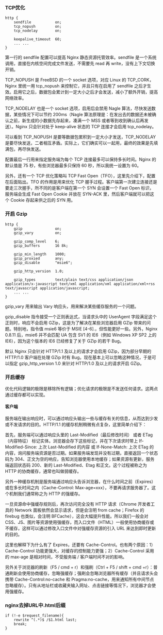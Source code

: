 ### TCP优化
```
http {
    sendfile           on;
    tcp_nopush         on;
    tcp_nodelay        on;

    keepalive_timeout  60;
    ... ...
}
```
第一行的 sendfile 配置可以提高 Nginx 静态资源托管效率。sendfile 是一个系统调用，直接在内核空间完成文件发送，不需要先 read 再 write，没有上下文切换开销。

TCP_NOPUSH 是 FreeBSD 的一个 socket 选项，对应 Linux 的 TCP_CORK，Nginx 里统一用 tcp_nopush 来控制它，并且只有在启用了 sendfile 之后才生效。启用它之后，数据包会累计到一定大小之后才会发送，减小了额外开销，提高网络效率。

TCP_NODELAY 也是一个 socket 选项，启用后会禁用 Nagle 算法，尽快发送数据，某些情况下可以节约 200ms（Nagle 算法原理是：在发出去的数据还未被确认之前，新生成的小数据先存起来，凑满一个 MSS 或者等到收到确认后再发送）。Nginx 只会针对处于 keep-alive 状态的 TCP 连接才会启用 tcp_nodelay。

可以看到 TCP_NOPUSH 是要等数据包累积到一定大小才发送，TCP_NODELAY 是要尽快发送，二者相互矛盾。实际上，它们确实可以一起用，最终的效果是先填满包，再尽快发送。

配置最后一行用来指定服务端为每个 TCP 连接最多可以保持多长时间。Nginx 的默认值是 75 秒，有些浏览器最多只保持 60 秒，所以我统一设置为 60。

另外，还有一个 TCP 优化策略叫 TCP Fast Open（TFO），这里先介绍下，配置在后面贴出。TFO 的作用是用来优化 TCP 握手过程。客户端第一次建立连接还是要走三次握手，所不同的是客户端在第一个 SYN 会设置一个 Fast Open 标识，服务端会生成 Fast Open Cookie 并放在 SYN-ACK 里，然后客户端就可以把这个 Cookie 存起来供之后的 SYN 用。

### 开启 Gzip
```
http {
    gzip               on;
    gzip_vary          on;

    gzip_comp_level    6;
    gzip_buffers       16 8k;

    gzip_min_length    1000;
    gzip_proxied       any;
    gzip_disable       "msie6";

    gzip_http_version  1.0;

    gzip_types         text/plain text/css application/json application/x-javascript text/xml application/xml application/xml+rss text/javascript application/javascript;
    ... ...
}
```
gzip_vary 用来输出 Vary 响应头，用来解决某些缓存服务的一个问题。

gzip_disable 指令接受一个正则表达式，当请求头中的 UserAgent 字段满足这个正则时，响应不会启用 GZip，这是为了解决在某些浏览器启用 GZip 带来的问题。特别地，指令值 msie6 等价于 MSIE [4-6]\.，但性能更好一些。另外，Nginx 0.8.11 后，msie6 并不会匹配 UA 包含 SV1 的 IE6（例如 Windows XP SP2 上的 IE6），因为这个版本的 IE6 已经修复了关于 GZip 的若干 Bug。

默认 Nginx 只会针对 HTTP/1.1 及以上的请求才会启用 GZip，因为部分早期的 HTTP/1.0 客户端在处理 GZip 时有 Bug。现在基本上可以忽略这种情况，于是可以指定 gzip_http_version 1.0 来针对 HTTP/1.0 及以上的请求开启 GZip。

### 开启缓存
优化代码逻辑的极限是移除所有逻辑；优化请求的极限是不发送任何请求。这两点通过缓存都可以实现。

#### 客户端
服务端在输出响应时，可以通过响应头输出一些与缓存有关的信息，从而达到少发或不发请求的目的。HTTP/1.1 的缓存机制稍微有点复杂，这里简单介绍下：

首先，服务端可以通过响应头里的 Last-Modified（最后修改时间） 或者 ETag（内容特征） 标记实体。浏览器会存下这些标记，并在下次请求时带上 If-Modified-Since: 上次 Last-Modified 的内容 或 If-None-Match: 上次 ETag 的内容，询问服务端资源是否过期。如果服务端发现并没有过期，直接返回一个状态码为 304、正文为空的响应，告知浏览器使用本地缓存；如果资源有更新，服务端返回状态码 200、新的 Last-Modified、Etag 和正文。这个过程被称之为 HTTP 的协商缓存，通常也叫做弱缓存。

另外一种缓存机制是服务端通过响应头告诉浏览器，在什么时间之前（Expires）或在多长时间之内（Cache-Control: Max-age=xxx），不要再请求服务器了。这个机制我们通常称之为 HTTP 的强缓存。

一旦资源命中强缓存规则后，再次访问完全没有 HTTP 请求（Chrome 开发者工具的 Network 面板依然会显示请求，但是会注明 from cache；Firefox 的 firebug 也类似，会注明 BFCache），这会大幅提升性能。所以我们一般会对 CSS、JS、图片等资源使用强缓存，而入口文件（HTML）一般使用协商缓存或不缓存，这样可以通过修改入口文件中对强缓存资源的引入 URL 来达到即时更新的目的。

这里也解释下为什么有了 Expires，还要有 Cache-Control。也有两个原因：1）Cache-Control 功能更强大，对缓存的控制能力更强；2）Cache-Control 采用的 max-age 是相对时间，不受服务端 / 客户端时间不对的影响。

另外关于浏览器的刷新（F5 / cmd + r）和强刷（Ctrl + F5 / shift + cmd +r）：普通刷新会使用协商缓存，忽略强缓存；强刷会忽略浏览器所有缓存（并且请求头会携带 Cache-Control:no-cache 和 Pragma:no-cache，用来通知所有中间节点忽略缓存）。只有从地址栏或收藏夹输入网址、点击链接等情况下，浏览器才会使用强缓存。

### nginx去掉URL中.html后缀
```
if (!-e $request_filename){
    rewrite ^(.*)$ /$1.html last;
    break;
}
```